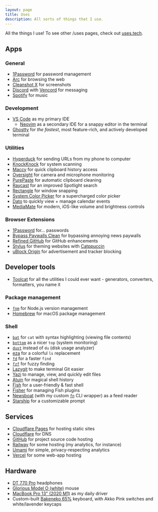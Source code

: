 ```yaml
---
layout: page
title: Uses
description: All sorts of things that I use.
---
```


<p class="mb-12">All the things I use! To see other /uses pages, check out <a href="https://uses.tech/">uses.tech</a>.</p>

## Apps

### General

-   [1Password](https://1password.com/) for password management
-   [Arc](https://arc.net/) for browsing the web
-   [Cleanshot X](https://cleanshot.com/) for screenshots
-   [Discord](https://discord.com/) with [Vencord](https://vencord.dev/) for messaging
-   [Spotify](https://spotify.com/) for music

### Development

-   [VS Code](https://code.visualstudio.com/) as my primary IDE
    -  [Neovim](https://neovim.io/) as a secondary IDE for a snappy editor in the terminal
-   [Ghostty](https://mitchellh.com/ghostty) for _the fastest_, most feature-rich, and actively developed terminal

### Utilities

-   [Hyperduck](https://sindresorhus.com/hyperduck) for sending URLs from my phone to computer
-   [KnockKnock](https://objective-see.org/products/knockknock.html) for system scanning
-   [Maccy](https://maccy.app/) for quick clipboard history access
-   [Oversight](https://objective-see.org/products/oversight.html) for camera and microphone monitoring
-   [PurePaste](https://sindresorhus.com/pure-paste) for automatic clipboard cleaning
-   [Raycast](https://raycast.com/) for an improved Spotlight search
-   [Rectangle](https://rectangleapp.com/x) for window snapping
-   [System Color Picker](https://sindresorhus.com/system-color-picker) for a supercharged color picker
-   [Dato](https://sindresorhus.com/dato) to quickly view + manage calendar events
-   [MediaMate](https://wouter01.github.io/MediaMate/) for modern, iOS-like volume and brightness controls

### Browser Extensions

-   [1Password](https://1password.com/downloads/browser-extension/) for... passwords
-   [Bypass Paywalls Clean](https://gitlab.com/magnolia1234/bypass-paywalls-chrome-clean) for bypassing annoying news paywalls
-   [Refined GitHub](https://github.com/refined-github/refined-github) for GitHub enhancements
-   [Stylus](https://github.com/openstyles/stylus) for theming websites with [Catppuccin](https://catppuccin.com/)
-   [uBlock Origin](https://github.com/gorhill/uBlock/) for advertisement and tracker blocking

## Developer tools

-   [Toolcat](https://toolcat.app/) for all the utilities I could ever want - generators, converters, formatters, you name it

### Package management

-   [`fnm`](https://github.com/Schniz/fnm) for Node.js version management
-   [Homebrew](https://brew.sh/) for macOS package management

### Shell

-   [`bat`](https://github.com/sharkdp/bat) for `cat` with syntax highlighting (viewing file contents)
-   [`bottom`](https://github.com/ClementTsang/bottom) as a nicer `top` (system monitoring)
-   [`dust`](https://github.com/bootandy/dust) instead of `du` (disk usage analyzer)
-   [eza](https://eza.rocks/) for a colorful `ls` replacement
-   [`fd`](https://github.com/sharkdp/fd) for a faster `find`
-   [`fzf`](https://github.com/junegunn/fzf) for fuzzy finding
-   [Lazygit](https://github.com/jesseduffield/lazygit) to make terminal Git easier
-   [Yazi](https://github.com/sxyazi/yazi) to manage, view, and quickly edit files
-   [Atuin](https://atuin.sh/) for magical shell history
-   [Fish](https://fishshell.com/) for a user-friendly & fast shell
-   [Fisher](https://github.com/jorgebucaran/fisher) for managing Fish plugins
-   [Newsboat](https://github.com/newsboat/newsboat) (with my custom [`fn`](https://github.com/uncenter/fn) CLI wrapper) as a feed reader
-   [Starship](https://starship.rs/) for a customizable prompt

## Services

-   [Cloudflare Pages](https://pages.cloudflare.com/) for hosting static sites
-   [Cloudflare](https://cloudflare.com/) for DNS
-   [GitHub](https://github.com/) for project source code hosting
-   [Railway](https://railway.app/) for some hosting (my analytics, for instance)
-   [Umami](https://umami.is/) for simple, privacy-respecting analytics
-   [Vercel](https://vercel.com/) for some web-app hosting

## Hardware

-   [DT 770 Pro](https://north-america.beyerdynamic.com/dt-770-pro.html) headphones
-   [Glorious Model O (white)](https://www.gloriousgaming.com/products/glorious-model-o-white) mouse
-   [MacBook Pro 13" (2020 M1)](https://www.apple.com/macbook-pro-13/) as my daily driver
-   Custom-built [Bakeneko 65%](https://cannonkeys.com/products/bakeneko65/) keyboard, with Akko Pink switches and white/lavender keycaps

